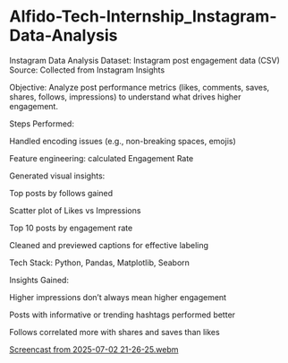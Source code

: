 # Alfido-Tech-Internship_Instagram-Data-Analysis

Instagram Data Analysis
Dataset: Instagram post engagement data (CSV)
Source: Collected from Instagram Insights

Objective:
Analyze post performance metrics (likes, comments, saves, shares, follows, impressions) to understand what drives higher engagement.

Steps Performed:

Handled encoding issues (e.g., non-breaking spaces, emojis)

Feature engineering: calculated Engagement Rate

Generated visual insights:

Top posts by follows gained

Scatter plot of Likes vs Impressions

Top 10 posts by engagement rate

Cleaned and previewed captions for effective labeling

Tech Stack:
Python, Pandas, Matplotlib, Seaborn

Insights Gained:

Higher impressions don’t always mean higher engagement

Posts with informative or trending hashtags performed better

Follows correlated more with shares and saves than likes

[Screencast from 2025-07-02 21-26-25.webm](https://github.com/user-attachments/assets/89ecb9b6-60d6-4c83-8202-4a5805372d11)
